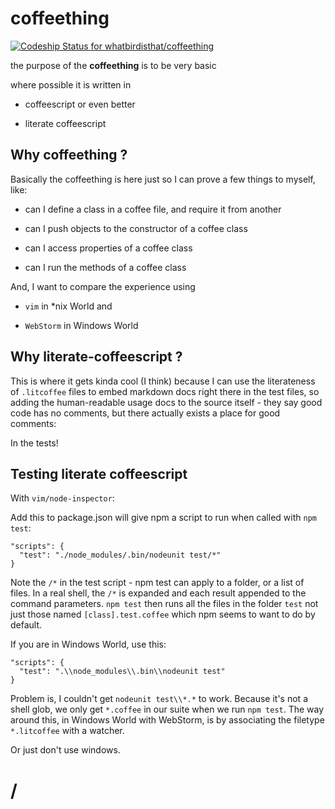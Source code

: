 coffeething
===========

[ ![Codeship Status for whatbirdisthat/coffeething](https://codeship.com/projects/46220800-1caf-0134-8b5a-5a5ce544b1da/status?branch=master)](https://codeship.com/projects/159935)


the purpose of the **coffeething** is to be very basic

where possible it is written in

* coffeescript or even better

* literate coffeescript

Why **coffeething** ?
---------------------

Basically the coffeething is here just so I can prove
a few things to myself, like:

* can I define a class in a coffee file, and require it from another

* can I push objects to the constructor of a coffee class

* can I access properties of a coffee class

* can I run the methods of a coffee class

And, I want to compare the experience using

* `vim` in *nix World and

* `WebStorm` in Windows World

Why **literate-coffeescript** ?
-------------------------------

This is where it gets kinda cool (I think) because
I can use the literateness of `.litcoffee` files to
embed markdown docs right there in the test files,
so adding the human-readable usage docs to the source
itself - they say good code has no comments, but
there actually exists a place for good comments:

In the tests!

Testing literate coffeescript
-----------------------------
With `vim/node-inspector`:

Add this to package.json will give npm a script to run when called with `npm test`:

    "scripts": {
      "test": "./node_modules/.bin/nodeunit test/*"
    }

Note the `/*` in the test script - npm test can apply to a folder, or a list of files.
In a real shell, the `/*` is expanded and each result appended to the command parameters.
`npm test` then runs all the files in the folder `test`
not just those named `[class].test.coffee` which npm seems to want to do by default.

If you are in Windows World, use this:

    "scripts": {
      "test": ".\\node_modules\\.bin\\nodeunit test"
    }

Problem is, I couldn't get `nodeunit test\\*.*` to work. Because it's not a shell glob, we only get
`*.coffee` in our suite when we run `npm test`. The way around this, in Windows
World with WebStorm, is by associating the filetype `*.litcoffee` with a watcher.

Or just don't use windows.


/
========